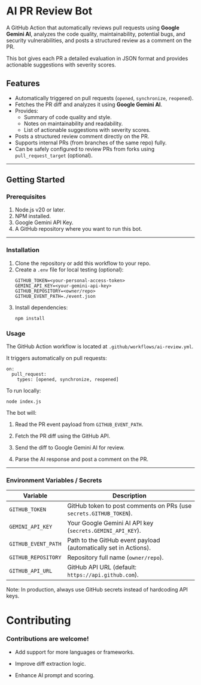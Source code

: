 # AI PR Review Bot

A GitHub Action that automatically reviews pull requests using **Google Gemini AI**, analyzes the code quality, maintainability, potential bugs, and security vulnerabilities, and posts a structured review as a comment on the PR.  

This bot gives each PR a detailed evaluation in JSON format and provides actionable suggestions with severity scores.

## Features

- Automatically triggered on pull requests (`opened`, `synchronize`, `reopened`).
- Fetches the PR diff and analyzes it using **Google Gemini AI**.
- Provides:
  - Summary of code quality and style.
  - Notes on maintainability and readability.
  - List of actionable suggestions with severity scores.
- Posts a structured review comment directly on the PR.
- Supports internal PRs (from branches of the same repo) fully.
- Can be safely configured to review PRs from forks using `pull_request_target` (optional).

---

## Getting Started

### Prerequisites

1. Node.js v20 or later.
2. NPM installed.
3. Google Gemini API Key.
4. A GitHub repository where you want to run this bot.

---

### Installation

1. Clone the repository or add this workflow to your repo.
2. Create a `.env` file for local testing (optional):
   ```env
   GITHUB_TOKEN=<your-personal-access-token>
   GEMINI_API_KEY=<your-gemini-api-key>
   GITHUB_REPOSITORY=<owner/repo>
   GITHUB_EVENT_PATH=./event.json
   ```
3. Install dependencies:
    ```
    npm install
    ```

### Usage

The GitHub Action workflow is located at `.github/workflows/ai-review.yml`.

It triggers automatically on pull requests:
```
on:
  pull_request:
    types: [opened, synchronize, reopened]
```

To run locally:

```
node index.js
```


The bot will:

1. Read the PR event payload from `GITHUB_EVENT_PATH`.

2. Fetch the PR diff using the GitHub API.

3. Send the diff to Google Gemini AI for review.

4. Parse the AI response and post a comment on the PR.
---
### Environment Variables / Secrets
| Variable            | Description                                                        |
| ------------------- | ------------------------------------------------------------------ |
| `GITHUB_TOKEN`      | GitHub token to post comments on PRs (use `secrets.GITHUB_TOKEN`). |
| `GEMINI_API_KEY`    | Your Google Gemini AI API key (`secrets.GEMINI_API_KEY`).          |
| `GITHUB_EVENT_PATH` | Path to the GitHub event payload (automatically set in Actions).   |
| `GITHUB_REPOSITORY` | Repository full name (`owner/repo`).                               |
| `GITHUB_API_URL`    | GitHub API URL (default: `https://api.github.com`).                |


Note: In production, always use GitHub secrets instead of hardcoding API keys.

# Contributing

### Contributions are welcome!

- Add support for more languages or frameworks.

- Improve diff extraction logic.

- Enhance AI prompt and scoring.